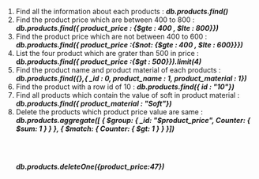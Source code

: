 <ol>
    <li>Find all the information about each products : <b><em>db.products.find()</em></b></li>
    <li>Find the product price which are between 400 to 800 : <b><em> db.products.find({ product_price : {$gte : 400 , $lte : 800}})</em></b></li>
    <li>Find the product price which are not between 400 to 600 : <b><em>db.products.find({ product_price :{$not: {$gte : 400 , $lte : 600}}})</em></b></li>
    <li>List the four product which are grater than 500 in price : <b>d<em>b.products.find({ product_price :{$gt : 500}}).limit(4)</em></b> </li>
    <li>Find the product name and product material of each products : <b><em>db.products.find({},{ _id : 0, product_name : 1, product_material : 1})</em></b></li>
    <li>Find the product with a row id of 10 : <b> <em>db.products.find({ id : "10"})</em></b></li>
    <li>Find all products which contain the value of soft in product material : <b><em>db.products.find({ product_material : "Soft"})</em></b></li>
    <li>Delete the products which product price value are same : <b> <em>db.products.aggregate([ { $group: { _id: "$product_price", Counter: { $sum: 1 } } }, { $match: { Counter: { $gt: 1 } } }])</em></b><pre> 
    </pre>
    <b><em>db.products.deleteOne({product_price:47})</em></b></li>
</ol>